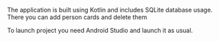 The application is built using Kotlin and includes SQLite database usage. There you can add person 
cards and delete them

To launch project you need Android Studio and launch it as usual.